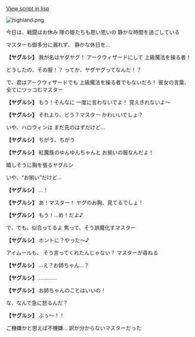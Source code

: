 [View script in lisp](../scripts/20173201.txt)

![highland.png](../images/backgrounds/highland.png)

今日は、戦闘はお休み
隊の姫たちも思い思いの
静かな時間を過ごしている

マスターも御多分に漏れず、
静かな休日を…

**【ヤグルシ】**
我が名はヤグヤグ！
アークウィザードにして
上級魔法を操る者！

どうしたの、その服！？
ってか、ヤグヤグってなんだ！？

で、君はアークウィザードでも
上級魔法を操る者でもないだろ！
彼女の言葉、全てにツッコむマスター

**【ヤグルシ】**
もう！そんなに
一度に言わないでよ！
覚えきれないよ～

**【ヤグルシ】**
それより、どう？マスター
かわいいでしょ？

いや、ハロウィンは
まだ先のはずだけど…

**【ヤグルシ】**
ちがう、ちがう

**【ヤグルシ】**
紅魔族のゆんゆんちゃんと
お揃いの服なんだよ！

嬉しそうに胸を張るヤグルシ

いや、“お揃い”だけど…

**【ヤグルシ】**
…！

**【ヤグルシ】**
あ！マスター！
ヤグのお胸、見てるでしょ！

**【ヤグルシ】**
もう！…め！だよ♪

で、でも、似合ってるよ
焦って、そう誤魔化すマスター

**【ヤグルシ】**
ホントに？やった～♪

アイムールも、
そう言ってくれたんじゃない？
マスターが尋ねる

**【ヤグルシ】**
…え？お姉ちゃん…？

**【ヤグルシ】**
…………

**【ヤグルシ】**
お姉ちゃんのことはいいの！

な、なんで急に怒るんだ？

**【ヤグルシ】**
ぶぅ～！！

ご機嫌かと思えば不機嫌…
訳が分からないマスターだった